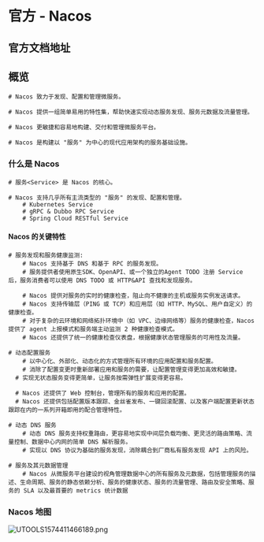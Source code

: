 # 官方 - Nacos

## 官方文档地址

[Nacos]: https://nacos.io/zh-cn/docs/what-is-nacos.html

## 概览

```shell
# Nacos 致力于发现、配置和管理微服务。

# Nacos 提供一组简单易用的特性集，帮助快速实现动态服务发现、服务元数据及流量管理。

# Nacos 更敏捷和容易地构建、交付和管理微服务平台。

# Nacos 是构建以 "服务" 为中心的现代应用架构的服务基础设施。
```

### 什么是 Nacos

```shell
# 服务<Service> 是 Nacos 的核心。

# Nacos 支持几乎所有主流类型的 "服务" 的发现、配置和管理。
	# Kubernetes Service
	# gRPC & Dubbo RPC Service
	# Spring Cloud RESTful Service
```

#### Nacos 的关键特性

```shell
# 服务发现和服务健康监测:
	# Nacos 支持基于 DNS 和基于 RPC 的服务发现。
	# 服务提供者使用原生SDK、OpenAPI、或一个独立的Agent TODO 注册 Service 后，服务消费者可以使用 DNS TODO 或 HTTP&API 查找和发现服务。
	
	# Nacos 提供对服务的实时的健康检查，阻止向不健康的主机或服务实例发送请求。
	# Nacos 支持传输层（PING 或 TCP）和应用层（如 HTTP、MySQL、用户自定义）的健康检查。
	# 对于复杂的云环境和网络拓扑环境中（如 VPC、边缘网络等）服务的健康检查，Nacos 提供了 agent 上报模式和服务端主动监测 2 种健康检查模式。
	# Nacos 还提供了统一的健康检查仪表盘，根据健康状态管理服务的可用性及流量。
```

```shell
# 动态配置服务
	# 以中心化、外部化、动态化的方式管理所有环境的应用配置和服务配置。
	# 消除了配置变更时重新部署应用和服务的需要，让配置管理变得更加高效和敏捷。
  # 实现无状态服务变得更简单，让服务按需弹性扩展变得更容易。
  
  # Nacos 还提供了 Web 控制台，管理所有的服务和应用的配置。
  # Nacos 还提供包括配置版本跟踪、金丝雀发布、一键回滚配置、以及客户端配置更新状态跟踪在内的一系列开箱即用的配合管理特性。
```

```shell
# 动态 DNS 服务
	# 动态 DNS 服务支持权重路由，更容易地实现中间层负载均衡、更灵活的路由策略、流量控制、数据中心内网的简单 DNS 解析服务。
	# 实现以 DNS 协议为基础的服务发现，消除耦合到厂商私有服务发现 API 上的风险。
```

```shell
# 服务及其元数据管理
	# Nacos 从微服务平台建设的视角管理数据中心的所有服务及元数据，包括管理服务的描述、生命周期、服务的静态依赖分析、服务的健康状态、服务的流量管理、路由及安全策略、服务的 SLA 以及最首要的 metrics 统计数据
```

### Nacos 地图

![UTOOLS1574411466189.png](https://i.loli.net/2019/11/22/8LXOw6VKpSeEB7W.png)

